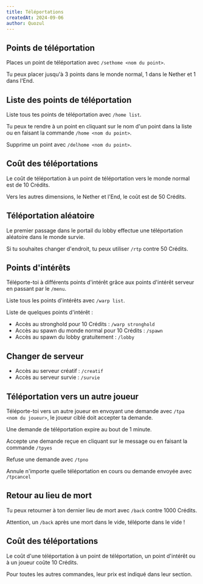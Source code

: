 ```yaml
---
title: Téléportations
createdAt: 2024-09-06
author: Quozul
---
```


## Points de téléportation

Places un point de téléportation avec `/sethome <nom du point>`.

Tu peux placer jusqu'à 3 points dans le monde normal, 1 dans le Nether et 1 dans l'End.

## Liste des points de téléportation

Liste tous tes points de téléportation avec `/home list`.

Tu peux te rendre à un point en cliquant sur le nom d'un point dans la liste ou en faisant la commande `/home <nom du point>`.

Supprime un point avec `/delhome <nom du point>`.

## Coût des téléportations

Le coût de téléportation à un point de téléportation vers le monde normal est de 10 Crédits.

Vers les autres dimensions, le Nether et l'End, le coût est de 50 Crédits.

## Téléportation aléatoire

Le premier passage dans le portail du lobby effectue une téléportation aléatoire dans le monde survie.

Si tu souhaites changer d'endroit, tu peux utiliser `/rtp` contre 50 Crédits.

## Points d'intérêts

Téléporte-toi à différents points d'intérêt grâce aux points d'intérêt serveur en passant par le `/menu`.

Liste tous les points d'intérêts avec `/warp list`.

Liste de quelques points d'intérêt :

- Accès au stronghold pour 10 Crédits : `/warp stronghold`
- Accès au spawn du monde normal pour 10 Crédits : `/spawn`
- Accès au spawn du lobby gratuitement : `/lobby`

## Changer de serveur

- Accès au serveur créatif : `/creatif`
- Accès au serveur survie : `/survie`

## Téléportation vers un autre joueur

Téléporte-toi vers un autre joueur en envoyant une demande avec `/tpa <nom du joueur>`, le joueur ciblé doit accepter ta demande.

Une demande de téléportation expire au bout de 1 minute.

Accepte une demande reçue en cliquant sur le message ou en faisant la commande `/tpyes`

Refuse une demande avec `/tpno`

Annule n'importe quelle téléportation en cours ou demande envoyée avec `/tpcancel`

## Retour au lieu de mort

Tu peux retourner à ton dernier lieu de mort avec `/back` contre 1000 Crédits.

Attention, un `/back` après une mort dans le vide, téléporte dans le vide !

## Coût des téléportations

Le coût d'une téléportation à un point de téléportation, un point d'intérêt ou à un joueur coûte 10 Crédits.

Pour toutes les autres commandes, leur prix est indiqué dans leur section.
